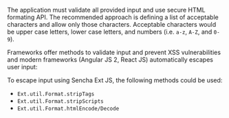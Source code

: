 The application must validate all provided input and use secure HTML formating API. The recommended approach is defining a list of acceptable characters and allow only those characters. Acceptable characters would be upper case letters, lower case letters, and numbers (i.e. `a-z`, `A-Z`, and `0-9`).

Frameworks offer methods to validate input and prevent XSS vulnerabilities and modern frameworks (Angular JS 2, React JS) automatically escapes user input:

To escape input using Sencha Ext JS, the following methods could be used:

*   `Ext.util.Format.stripTags`
*   `Ext.util.Format.stripScripts`
*   `Ext.util.Format.htmlEncode/Decode`